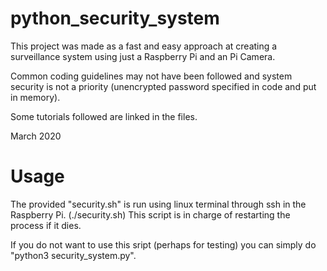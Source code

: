 # python_security_system

This project was made as a fast and easy approach at creating a surveillance system using just a Raspberry Pi and an Pi Camera.

Common coding guidelines may not have been followed and system security is not a priority (unencrypted password specified in code and put in memory).

Some tutorials followed are linked in the files.

March 2020


# Usage

The provided "security.sh" is run using linux terminal through ssh in the Raspberry Pi. (./security.sh)
This script is in charge of restarting the process if it dies.

If you do not want to use this sript (perhaps for testing) you can simply do "python3 security_system.py".
